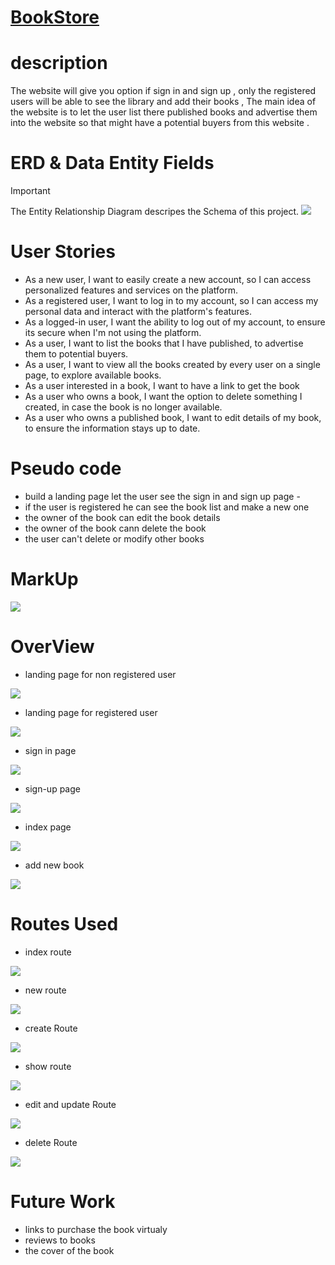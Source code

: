 # <a href="https://bookstore-11d515fc5289.herokuapp.com/"> BookStore </a>

### 

# description
<p>The website will give you option if sign in and sign up , only the registered users will be able to see the library and add their books , The main idea of the website is to let the user list there published books and advertise them into the website so that might have a potential buyers from this website . </p>



# ERD & Data Entity Fields
> [!IMPORTANT]
> The Entity Relationship Diagram descripes the Schema of this project.
> <img src="planning/ERD.png">

# User Stories
- As a new user, I want to easily create a new account, so I can access personalized features and services on the platform.
- As a registered user, I want to log in to my account, so I can access my personal data and interact with the platform's features.
- As a logged-in user, I want the ability to log out of my account, to ensure its secure when I'm not using the platform.
- As a user, I want to list the books that I have published, to advertise them to potential buyers.
- As a user, I want to view all the books created by every user on a single page, to explore available books. 
- As a user interested in a book, I want to have a link to get the book 
- As a user who owns a book, I want the option to delete something I created, in case the book is no longer available.
- As a user who owns a published book, I want to edit details of my book, to ensure the information stays up to date. 

# Pseudo code

- build a landing page let the user see the sign in and sign up page - 
-  if the user is registered he can see the book list and make a new one
- the owner of the book can edit the book details 
- the owner of the book cann delete the book
- the user can't  delete or modify other books

# MarkUp
<img src="planning/marckup.png">

# OverView
- landing page for non registered user
<img src="planning/ReadmeFiles/landing/landing-page-NR.png">

- landing page for registered user
<img src="planning/ReadmeFiles/landing/landing-page-R.png">

- sign in page 

<img src="planning/ReadmeFiles/landing/login.png">

- sign-up page 
<img src="planning/ReadmeFiles/landing/sign-up.png">


- index page 
<img src ="planning/ReadmeFiles/landing/indexx.png">

- add new book
<img src ="planning/ReadmeFiles/landing/addNew.png">



# Routes Used
- index route 
<img src="planning/ReadmeFiles/Routes/index.png">

- new route 
<img src="planning/ReadmeFiles/Routes/new.png">

- create Route 
<img src="planning/ReadmeFiles/Routes/create.png">

- show route 
<img src="planning/ReadmeFiles/show.png">

- edit and update Route 
<img src="planning/ReadmeFiles/Routes/edit&update.png">

- delete Route 
<img src="planning/ReadmeFiles/Routes/delete.png">

# Future Work 
-  links to purchase the book virtualy 
-  reviews to books
-  the cover of the book